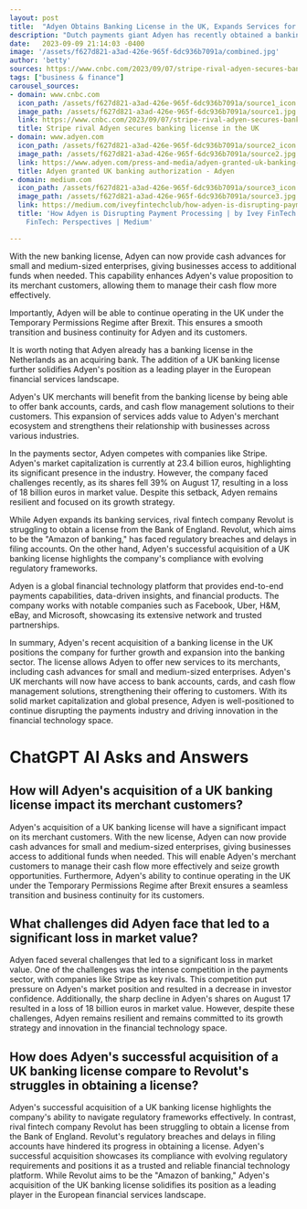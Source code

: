 ```yaml
---
layout: post
title:  "Adyen Obtains Banking License in the UK, Expands Services for Merchants"
description: "Dutch payments giant Adyen has recently obtained a banking license in the UK, allowing the company to expand into the banking sector and offer new services to its merchants. This move is part of Adyen's strategy to strengthen its position in the UK market and continue its growth as a comprehensive global financial technology platform."
date:   2023-09-09 21:14:03 -0400
image: '/assets/f627d821-a3ad-426e-965f-6dc936b7091a/combined.jpg'
author: 'betty'
sources: https://www.cnbc.com/2023/09/07/stripe-rival-adyen-secures-banking-license-in-the-uk.html https://www.adyen.com/press-and-media/adyen-granted-uk-banking-authorization https://medium.com/iveyfintechclub/how-adyen-is-disrupting-payment-processing-7e0e261f0ea https://www.theguardian.com/business/2023/mar/01/uk-fintech-firm-revolut-much-delayed-accounts-reveal-first-annual-profit
tags: ["business & finance"]
carousel_sources:
- domain: www.cnbc.com
  icon_path: /assets/f627d821-a3ad-426e-965f-6dc936b7091a/source1_icon.jpg
  image_path: /assets/f627d821-a3ad-426e-965f-6dc936b7091a/source1.jpg
  link: https://www.cnbc.com/2023/09/07/stripe-rival-adyen-secures-banking-license-in-the-uk.html
  title: Stripe rival Adyen secures banking license in the UK
- domain: www.adyen.com
  icon_path: /assets/f627d821-a3ad-426e-965f-6dc936b7091a/source2_icon.jpg
  image_path: /assets/f627d821-a3ad-426e-965f-6dc936b7091a/source2.jpg
  link: https://www.adyen.com/press-and-media/adyen-granted-uk-banking-authorization
  title: Adyen granted UK banking authorization - Adyen
- domain: medium.com
  icon_path: /assets/f627d821-a3ad-426e-965f-6dc936b7091a/source3_icon.jpg
  image_path: /assets/f627d821-a3ad-426e-965f-6dc936b7091a/source3.jpg
  link: https://medium.com/iveyfintechclub/how-adyen-is-disrupting-payment-processing-7e0e261f0ea
  title: 'How Adyen is Disrupting Payment Processing | by Ivey FinTech Club | Ivey
    FinTech: Perspectives | Medium'

---
```


With the new banking license, Adyen can now provide cash advances for small and medium-sized enterprises, giving businesses access to additional funds when needed. This capability enhances Adyen's value proposition to its merchant customers, allowing them to manage their cash flow more effectively.

Importantly, Adyen will be able to continue operating in the UK under the Temporary Permissions Regime after Brexit. This ensures a smooth transition and business continuity for Adyen and its customers.

It is worth noting that Adyen already has a banking license in the Netherlands as an acquiring bank. The addition of a UK banking license further solidifies Adyen's position as a leading player in the European financial services landscape.

Adyen's UK merchants will benefit from the banking license by being able to offer bank accounts, cards, and cash flow management solutions to their customers. This expansion of services adds value to Adyen's merchant ecosystem and strengthens their relationship with businesses across various industries.

In the payments sector, Adyen competes with companies like Stripe. Adyen's market capitalization is currently at 23.4 billion euros, highlighting its significant presence in the industry. However, the company faced challenges recently, as its shares fell 39% on August 17, resulting in a loss of 18 billion euros in market value. Despite this setback, Adyen remains resilient and focused on its growth strategy.

While Adyen expands its banking services, rival fintech company Revolut is struggling to obtain a license from the Bank of England. Revolut, which aims to be the "Amazon of banking," has faced regulatory breaches and delays in filing accounts. On the other hand, Adyen's successful acquisition of a UK banking license highlights the company's compliance with evolving regulatory frameworks.

Adyen is a global financial technology platform that provides end-to-end payments capabilities, data-driven insights, and financial products. The company works with notable companies such as Facebook, Uber, H&M, eBay, and Microsoft, showcasing its extensive network and trusted partnerships.

In summary, Adyen's recent acquisition of a banking license in the UK positions the company for further growth and expansion into the banking sector. The license allows Adyen to offer new services to its merchants, including cash advances for small and medium-sized enterprises. Adyen's UK merchants will now have access to bank accounts, cards, and cash flow management solutions, strengthening their offering to customers. With its solid market capitalization and global presence, Adyen is well-positioned to continue disrupting the payments industry and driving innovation in the financial technology space.


# ChatGPT AI Asks and Answers
## How will Adyen's acquisition of a UK banking license impact its merchant customers?
Adyen's acquisition of a UK banking license will have a significant impact on its merchant customers. With the new license, Adyen can now provide cash advances for small and medium-sized enterprises, giving businesses access to additional funds when needed. This will enable Adyen's merchant customers to manage their cash flow more effectively and seize growth opportunities. Furthermore, Adyen's ability to continue operating in the UK under the Temporary Permissions Regime after Brexit ensures a seamless transition and business continuity for its customers.

## What challenges did Adyen face that led to a significant loss in market value?
Adyen faced several challenges that led to a significant loss in market value. One of the challenges was the intense competition in the payments sector, with companies like Stripe as key rivals. This competition put pressure on Adyen's market position and resulted in a decrease in investor confidence. Additionally, the sharp decline in Adyen's shares on August 17 resulted in a loss of 18 billion euros in market value. However, despite these challenges, Adyen remains resilient and remains committed to its growth strategy and innovation in the financial technology space.

## How does Adyen's successful acquisition of a UK banking license compare to Revolut's struggles in obtaining a license?
Adyen's successful acquisition of a UK banking license highlights the company's ability to navigate regulatory frameworks effectively. In contrast, rival fintech company Revolut has been struggling to obtain a license from the Bank of England. Revolut's regulatory breaches and delays in filing accounts have hindered its progress in obtaining a license. Adyen's successful acquisition showcases its compliance with evolving regulatory requirements and positions it as a trusted and reliable financial technology platform. While Revolut aims to be the "Amazon of banking," Adyen's acquisition of the UK banking license solidifies its position as a leading player in the European financial services landscape.


